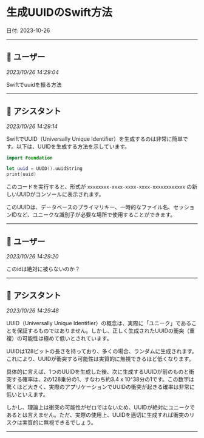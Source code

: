 # 生成UUIDのSwift方法

日付: 2023-10-26

---

## 👤 ユーザー
*2023/10/26 14:29:04*

Swiftでuuidを振る方法

---

## 🤖 アシスタント
*2023/10/26 14:29:14*

SwiftでUUID（Universally Unique Identifier）を生成するのは非常に簡単です。以下は、UUIDを生成する方法を示しています。

```swift
import Foundation

let uuid = UUID().uuidString
print(uuid)
```

このコードを実行すると、形式が `xxxxxxxx-xxxx-xxxx-xxxx-xxxxxxxxxxxx` の新しいUUIDがコンソールに表示されます。

このUUIDは、データベースのプライマリキー、一時的なファイル名、セッションIDなど、ユニークな識別子が必要な場所で使用することができます。

---

## 👤 ユーザー
*2023/10/26 14:29:20*

このidは絶対に被らないのか？

---

## 🤖 アシスタント
*2023/10/26 14:29:48*

UUID（Universally Unique Identifier）の概念は、実際に「ユニーク」であることを保証するものではありません。しかし、正しく生成されたUUIDの衝突（重複）の可能性は極めて低いとされています。

UUIDは128ビットの長さを持っており、多くの場合、ランダムに生成されます。これにより、UUIDが衝突する可能性は実質的に無視できるほど低くなります。

具体的に言えば、1つのUUIDを生成した後、次に生成するUUIDが前のものと衝突する確率は、2の128乗分の1、すなわち約3.4 x 10^38分の1です。この数字は驚くほど大きく、実際のアプリケーションでUUIDの衝突が起きる確率は非常に低いといえます。

しかし、理論上は衝突の可能性がゼロではないため、UUIDが絶対にユニークであるとは言えません。ただ、実際の使用上、UUIDを適切に生成すれば衝突のリスクは実質的に無視できるでしょう。

---
